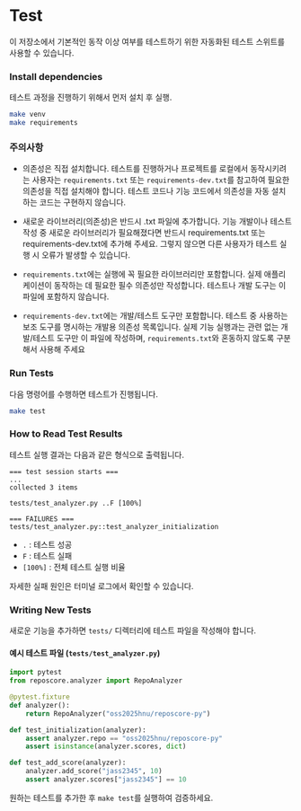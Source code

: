 # Test

이 저장소에서 기본적인 동작 이상 여부를 테스트하기 위한 자동화된 테스트 스위트를 사용할 수 있습니다.

### Install dependencies

테스트 과정을 진행하기 위해서 먼저 설치 후 실행.
```bash
make venv
make requirements
```

### 주의사항
- 의존성은 직접 설치합니다.
    테스트를 진행하거나 프로젝트를 로컬에서 동작시키려는 사용자는 `requirements.txt` 또는 `requirements-dev.txt`를 참고하여 필요한 의존성을 직접 설치해야 합니다. 테스트 코드나 기능 코드에서 의존성을 자동 설치하는 코드는 구현하지 않습니다.

- 새로운 라이브러리(의존성)은 반드시 .txt 파일에 추가합니다.
    기능 개발이나 테스트 작성 중 새로운 라이브러리가 필요해졌다면  반드시 requirements.txt 또는 requirements-dev.txt에 추가해 주세요. 그렇지 않으면 다른 사용자가 테스트 실행 시 오류가 발생할 수 있습니다.

- `requirements.txt`에는 실행에 꼭 필요한 라이브러리만 포함합니다.
    실제 애플리케이션이 동작하는 데 필요한 필수 의존성만 작성합니다. 테스트나 개발 도구는 이 파일에 포함하지 않습니다.

- `requirements-dev.txt`에는 개발/테스트 도구만 포함합니다.
    테스트 중 사용하는 보조 도구를 명시하는 개발용 의존성 목록입니다. 실제 기능 실행과는 관련 없는 개발/테스트 도구만 이 파일에 작성하며, `requirements.txt`와 혼동하지 않도록 구분해서 사용해 주세요

### Run Tests
다음 명령어를 수행하면 테스트가 진행됩니다.
```bash
make test
```

### How to Read Test Results

테스트 실행 결과는 다음과 같은 형식으로 출력됩니다.
```
=== test session starts ===
...
collected 3 items

tests/test_analyzer.py ..F [100%]

=== FAILURES ===
tests/test_analyzer.py::test_analyzer_initialization
```
- `.` : 테스트 성공
- `F` : 테스트 실패
- `[100%]` : 전체 테스트 실행 비율

자세한 실패 원인은 터미널 로그에서 확인할 수 있습니다.

### Writing New Tests

새로운 기능을 추가하면 `tests/` 디렉터리에 테스트 파일을 작성해야 합니다.

#### 예시 테스트 파일 (`tests/test_analyzer.py`)
```python
import pytest
from reposcore.analyzer import RepoAnalyzer

@pytest.fixture
def analyzer():
    return RepoAnalyzer("oss2025hnu/reposcore-py")

def test_initialization(analyzer):
    assert analyzer.repo == "oss2025hnu/reposcore-py"
    assert isinstance(analyzer.scores, dict)

def test_add_score(analyzer):
    analyzer.add_score("jass2345", 10)
    assert analyzer.scores["jass2345"] == 10
```
원하는 테스트를 추가한 후 `make test`를 실행하여 검증하세요.